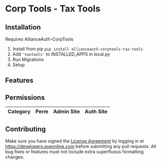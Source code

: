 
# Corp Tools - Tax Tools

## Installation

Requires AllianceAuth-CorpTools

1. Install from pip `pip install allianceauth-corptools-tax-tools`
2. Add `'taxtools'` to INSTALLED_APPS in local.py
3. Run Migrations
4. Setup

## Features

## Permissions

Category | Perm | Admin Site | Auth Site
--- | --- | --- | ---

## Contributing

Make sure you have signed the [License Agreement](https://developers.eveonline.com/resource/license-agreement) by logging in at <https://developers.eveonline.com> before submitting any pull requests. All bug fixes or features must not include extra superfluous formatting changes.
